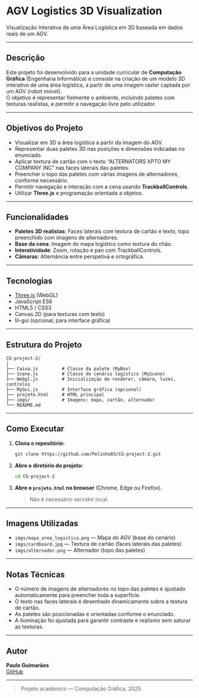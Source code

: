 # AGV Logistics 3D Visualization

Visualização Interativa de uma Área Logística em 3D baseada em dados reais de um AGV.

---

## Descrição

Este projeto foi desenvolvido para a unidade curricular de **Computação Gráfica** (Engenharia Informática) e consiste na criação de um modelo 3D interativo de uma área logística, a partir de uma imagem raster captada por um AGV (robot móvel).  
O objetivo é representar fielmente o ambiente, incluindo paletes com texturas realistas, e permitir a navegação livre pelo utilizador.

---

## Objetivos do Projeto

-   Visualizar em 3D a área logística a partir da imagem do AGV.
-   Representar duas paletes 3D nas posições e dimensões indicadas no enunciado.
-   Aplicar textura de cartão com o texto “ALTERNATORS XPTO MY COMPANY INC” nas faces laterais das paletes.
-   Preencher o topo das paletes com várias imagens de alternadores, conforme necessário.
-   Permitir navegação e interação com a cena usando **TrackballControls**.
-   Utilizar **Three.js** e programação orientada a objetos.

---

## Funcionalidades

-   **Paletes 3D realistas**: Faces laterais com textura de cartão e texto, topo preenchido com imagens de alternadores.
-   **Base da cena**: Imagem do mapa logístico como textura do chão.
-   **Interatividade**: Zoom, rotação e pan com TrackballControls.
-   **Câmaras**: Alternância entre perspetiva e ortográfica.

---

## Tecnologias

-   [Three.js](https://threejs.org/) (WebGL)
-   JavaScript ES6
-   HTML5 / CSS3
-   Canvas 2D (para texturas com texto)
-   lil-gui (opcional, para interface gráfica)

---

## Estrutura do Projeto

```
CG-project-2/
│
├── Caixa.js         # Classe da palete (MyBox)
├── Scene.js         # Classe do cenário logístico (MyScene)
├── Webgl.js         # Inicialização de renderer, câmara, luzes, controlos
├── MyGui.js         # Interface gráfica (opcional)
├── projeto.html     # HTML principal
├── imgs/            # Imagens: mapa, cartão, alternador
└── README.md
```

---

## Como Executar

1. **Clona o repositório:**
    ```bash
    git clone https://github.com/Pelinho03/CG-project-2.git
    ```
2. **Abre o diretório do projeto:**
    ```bash
    cd CG-project-2
    ```
3. **Abre o `projeto.html` no browser** (Chrome, Edge ou Firefox).
    > Não é necessário servidor local.

---

## Imagens Utilizadas

-   `imgs/mapa_area_logistica.png` — Mapa do AGV (base do cenário)
-   `imgs/cardboard.jpg` — Textura de cartão (faces laterais das paletes)
-   `imgs/alternador.png` — Alternador (topo das paletes)

---

## Notas Técnicas

-   O número de imagens de alternadores no topo das paletes é ajustado automaticamente para preencher toda a superfície.
-   O texto nas faces laterais é desenhado dinamicamente sobre a textura de cartão.
-   As paletes são posicionadas e orientadas conforme o enunciado.
-   A iluminação foi ajustada para garantir contraste e realismo sem saturar as texturas.

---

## Autor

**Paulo Guimarães**  
[GitHub](https://github.com/Pelinho03)

---

> Projeto académico — Computação Gráfica, 2025
